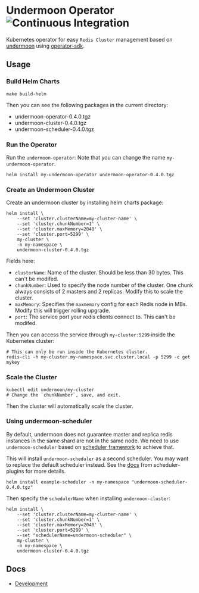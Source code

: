 # Undermoon Operator ![Continuous Integration](https://github.com/doyoubi/undermoon-operator/workflows/Continuous%20Integration/badge.svg)
Kubernetes operator for easy `Redis Cluster` management
based on [undermoon](https://github.com/doyoubi/undermoon)
using [operator-sdk](https://sdk.operatorframework.io/).

## Usage

### Build Helm Charts
```
make build-helm
```

Then you can see the following packages in the current directory:
- undermoon-operator-0.4.0.tgz
- undermoon-cluster-0.4.0.tgz
- undermoon-scheduler-0.4.0.tgz

### Run the Operator
Run the `undermoon-operator`:
Note that you can change the name `my-undermoon-operator`.
```
helm install my-undermoon-operator undermoon-operator-0.4.0.tgz
```

### Create an Undermoon Cluster
Create an undermoon cluster by installing helm charts package:
```
helm install \
    --set 'cluster.clusterName=my-cluster-name' \
    --set 'cluster.chunkNumber=1' \
    --set 'cluster.maxMemory=2048' \
    --set 'cluster.port=5299' \
    my-cluster \
    -n my-namespace \
    undermoon-cluster-0.4.0.tgz
```

Fields here:
- `clusterName`: Name of the cluster. Should be less than 30 bytes.
    This can't be modifed.
- `chunkNumber`: Used to specify the node number of the cluster.
    One chunk always consists of 2 masters and 2 replicas.
    Modify this to scale the cluster.
- `maxMemory`: Specifies the `maxmemory` config for each Redis node in MBs.
    Modify this will trigger rolling upgrade.
- `port`: The service port your redis clients connect to.
    This can't be modifed.

Then you can access the service through `my-cluster:5299` inside the Kubernetes cluster:
```
# This can only be run inside the Kubernetes cluster.
redis-cli -h my-cluster.my-namespace.svc.cluster.local -p 5299 -c get mykey
```

### Scale the Cluster
```
kubectl edit undermoon/my-cluster
# Change the `chunkNumber`, save, and exit.
```
Then the cluster will automatically scale the cluster.

### Using undermoon-scheduler
By default, undermoon does not guarantee master and replica redis instances in the same shard are not in the same node.
We need to use `undermoon-scheduler` based on [scheduler framework](https://kubernetes.io/docs/concepts/scheduling-eviction/scheduling-framework/) to achieve that.

This will install `undermoon-scheduler` as a second scheduler.
You may want to replace the default scheduler instead.
See the [docs](https://github.com/kubernetes-sigs/scheduler-plugins/blob/master/doc/install.md#as-a-second-scheduler) from scheduler-plugins for more details.

```
helm install example-scheduler -n my-namespace "undermoon-scheduler-0.4.0.tgz"
```

Then specify the `schedulerName` when installing `undermoon-cluster`:
```
helm install \
    --set 'cluster.clusterName=my-cluster-name' \
    --set 'cluster.chunkNumber=1' \
    --set 'cluster.maxMemory=2048' \
    --set 'cluster.port=5299' \
    --set "schedulerName=undermoon-scheduler" \
    my-cluster \
    -n my-namespace \
    undermoon-cluster-0.4.0.tgz
```

## Docs
- [Development](./docs/development.md)
